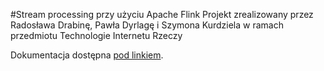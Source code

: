 #Stream processing przy użyciu Apache Flink
Projekt zrealizowany przez Radosława Drabinę, Pawła Dyrlagę i Szymona Kurdziela w ramach przedmiotu Technologie Internetu Rzeczy

Dokumentacja dostępna [pod linkiem](https://docs.google.com/document/d/1sAkwnc6sWGoi8kJ2EqII69eD8wOgiqyo8f-Mgi-hJn4/edit?usp=sharing).
